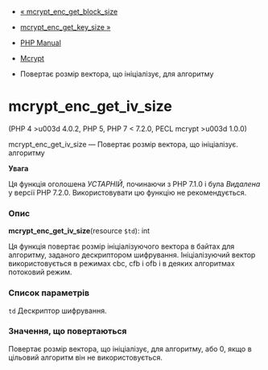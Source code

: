 - [«
mcrypt_enc_get_block_size](function.mcrypt-enc-get-block-size.md)
- [mcrypt_enc_get_key_size »](function.mcrypt-enc-get-key-size.md)

- [PHP Manual](index.md)
- [Mcrypt](ref.mcrypt.md)
- Повертає розмір вектора, що ініціалізує, для алгоритму

# mcrypt_enc_get_iv_size

(PHP 4 \>u003d 4.0.2, PHP 5, PHP 7 \< 7.2.0, PECL mcrypt \>u003d 1.0.0)

mcrypt_enc_get_iv_size — Повертає розмір вектора, що ініціалізує.
алгоритму

**Увага**

Ця функція оголошена *УСТАРНІЙ*, починаючи з PHP 7.1.0 і була *Видалена*
у версії PHP 7.2.0. Використовувати цю функцію не рекомендується.

### Опис

**mcrypt_enc_get_iv_size**(resource `$td`): int

Ця функція повертає розмір ініціалізуючого вектора в байтах для
алгоритму, заданого дескриптором шифрування. Ініціалізуючий вектор
використовується в режимах cbc, cfb і ofb і в деяких алгоритмах
потоковий режим.

### Список параметрів

`td`
Дескриптор шифрування.

### Значення, що повертаються

Повертає розмір вектора, що ініціалізує, для алгоритму, або 0, якщо в
цільовий алгоритм він не використовується.
